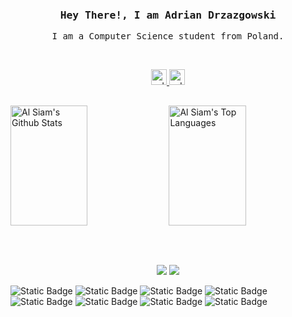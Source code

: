 

<br>
<h3 align="center">
  <samp>
    Hey There!, I am Adrian Drzazgowski
  </samp>
</h3>

<p align="center">
  <samp>
    I am a Computer Science student from Poland.
  </samp>
</p>
<br>

<p align="center"> 
  <a href="https://www.linkedin.com/in/adrian-drzazgowski/" target="_blank">
    <img src="https://img.shields.io/badge/LinkedIn-0077B5?style=for-the-badge&logo=linkedin&logoColor=white" alt="adriandrzazgowski" height="25px"/>
  </a>
  <a href="https://stackoverflow.com/users/19413267/mlodyadi" target="_blank">
    <img src="https://img.shields.io/badge/Stack_Overflow-FE7A16?style=for-the-badge&logo=stack-overflow&logoColor=white" alt="adriandrzazgowski" height="25px"/>
  </a>
</p>

<h2></h2>

<a><a href="https://github.com/iamdrzazgowski"><img alt="Al Siam's Github Stats" src="https://denvercoder1-github-readme-stats.vercel.app/api?username=iamdrzazgowski&show_icons=true&count_private=true&theme=react&border_color=FFFFFF&hide_border=true&bg_color=0D1117&title_color=FFFFFF&text_color=9f9f9f&icon_color=79ff97" height="192px" width="49.5%"/></a>
<a href="https://github.com/iamdrzazgowski"><img alt="Al Siam's Top Languages" src="https://denvercoder1-github-readme-stats.vercel.app/api/top-langs/?username=iamdrzazgowski&langs_count=8&layout=compact&count_private=false&theme=react&border_color=7F3FBF&bg_color=0D1117&hide_border=true&title_color=FFFFFF&icon_color=F8D866&text_color=9f9f9f&hide=java,kotlin,c" height="192px" width="49.5%"/></a>
<h2></h2>
<br>


<p align="center">
  <img src="https://img.shields.io/badge/HTML5-000?style=for-the-badge&logo=HTML5" />
  <img src="https://img.shields.io/badge/HTML5-000?style=for-the-badge&logo=HTML5" />
</p>

![Static Badge](https://img.shields.io/badge/HTML5-000?style=for-the-badge&logo=HTML5)
![Static Badge](https://img.shields.io/badge/CSS3-000?style=for-the-badge&logo=CSS3&logoColor=%231572B6)
![Static Badge](https://img.shields.io/badge/JavaScript-000?style=for-the-badge&logo=javascript)
![Static Badge](https://img.shields.io/badge/Python-000?style=for-the-badge&logo=python)
![Static Badge](https://img.shields.io/badge/C%2B%2B-000?style=for-the-badge&logo=c%2B%2B&logoColor=%2300599C)
![Static Badge](https://img.shields.io/badge/Rust-000?style=for-the-badge&logo=rust)
![Static Badge](https://img.shields.io/badge/Github-000?style=for-the-badge&logo=github)
![Static Badge](https://img.shields.io/badge/Git-000?style=for-the-badge&logo=git)




<!--
**iamdrzazgowski/iamdrzazgowski** is a ✨ _special_ ✨ repository because its `README.md` (this file) appears on your GitHub profile.
Here are some ideas to get you started:

- 🔭 I’m currently working on ...
- 🌱 I’m currently learning ...
- 👯 I’m looking to collaborate on ...
- 🤔 I’m looking for help with ...
- 💬 Ask me about ...
- 📫 How to reach me: ...
- 😄 Pronouns: ...
- ⚡ Fun fact: ...
-->
